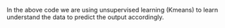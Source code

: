 In the above code we are using unsupervised learning (Kmeans) to learn understand the data to predict the output accordingly.
